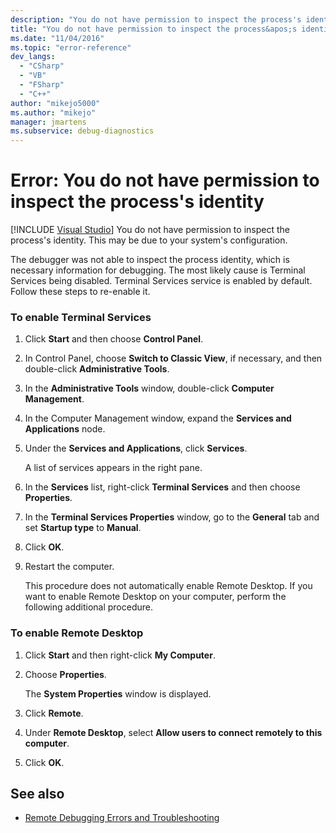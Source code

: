 ```yaml
---
description: "You do not have permission to inspect the process's identity."
title: "You do not have permission to inspect the process&apos;s identity"
ms.date: "11/04/2016"
ms.topic: "error-reference"
dev_langs:
  - "CSharp"
  - "VB"
  - "FSharp"
  - "C++"
author: "mikejo5000"
ms.author: "mikejo"
manager: jmartens
ms.subservice: debug-diagnostics
---
```

# Error: You do not have permission to inspect the process&#39;s identity

 [!INCLUDE [Visual Studio](~/includes/applies-to-version/vs-windows-only.md)]
You do not have permission to inspect the process's identity. This may be due to your system's configuration.

 The debugger was not able to inspect the process identity, which is necessary information for debugging. The most likely cause is Terminal Services being disabled. Terminal Services service is enabled by default. Follow these steps to re-enable it.

### To enable Terminal Services

1. Click **Start** and then choose **Control Panel**.

2. In Control Panel, choose **Switch to Classic View**, if necessary, and then double-click **Administrative Tools**.

3. In the **Administrative Tools** window, double-click **Computer Management**.

4. In the Computer Management window, expand the **Services and Applications** node.

5. Under the **Services and Applications**, click **Services**.

     A list of services appears in the right pane.

6. In the **Services** list, right-click **Terminal Services** and then choose **Properties**.

7. In the **Terminal Services Properties** window, go to the **General** tab and set **Startup type** to **Manual**.

8. Click **OK**.

9. Restart the computer.

     This procedure does not automatically enable Remote Desktop. If you want to enable Remote Desktop on your computer, perform the following additional procedure.

### To enable Remote Desktop

1. Click **Start** and then right-click **My Computer**.

2. Choose **Properties**.

     The **System Properties** window is displayed.

3. Click **Remote**.

4. Under **Remote Desktop**, select **Allow users to connect remotely to this computer**.

5. Click **OK**.

## See also
- [Remote Debugging Errors and Troubleshooting](../debugger/remote-debugging-errors-and-troubleshooting.md)
